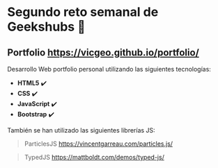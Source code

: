 # Segundo reto semanal de Geekshubs 🚀

## Portfolio https://vicgeo.github.io/portfolio/

Desarrollo Web portfolio personal utilizando las siguientes tecnologías:

- **HTML5** ✔️
- **CSS** ✔️
- **JavaScript** ✔️
- **Bootstrap** ✔️

También se han utilizado las siguientes librerías JS:

> ParticlesJS https://vincentgarreau.com/particles.js/

> TypedJS https://mattboldt.com/demos/typed-js/